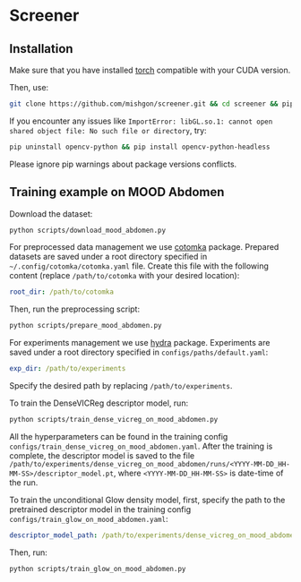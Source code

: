 # Screener

## Installation
Make sure that you have installed [torch](https://pytorch.org/) compatible with your CUDA version.

Then, use:
```bash
git clone https://github.com/mishgon/screener.git && cd screener && pip install -e .
```

If you encounter any issues like `ImportError: libGL.so.1: cannot open shared object file: No such file or directory`, try:
```bash
pip uninstall opencv-python && pip install opencv-python-headless
```

Please ignore pip warnings about package versions conflicts.

## Training example on MOOD Abdomen

Download the dataset:
```bash
python scripts/download_mood_abdomen.py
```

For preprocessed data management we use [cotomka](https://github.com/mishgon/cotomka) package.
Prepared datasets are saved under a root directory specified in `~/.config/cotomka/cotomka.yaml` file.
Create this file with the following content (replace `/path/to/cotomka` with your desired location):
```yaml
root_dir: /path/to/cotomka
```

Then, run the preprocessing script:
```bash
python scripts/prepare_mood_abdomen.py
```

For experiments management we use [hydra](https://hydra.cc/) package.
Experiments are saved under a root directory specified in `configs/paths/default.yaml`:
```yaml
exp_dir: /path/to/experiments
```
Specify the desired path by replacing `/path/to/experiments`.

To train the DenseVICReg descriptor model, run:
```bash
python scripts/train_dense_vicreg_on_mood_abdomen.py
```
All the hyperparameters can be found in the training config `configs/train_dense_vicreg_on_mood_abdomen.yaml`.
After the training is complete, the descriptor model is saved to the file `/path/to/experiments/dense_vicreg_on_mood_abdomen/runs/<YYYY-MM-DD_HH-MM-SS>/descriptor_model.pt`, where `<YYYY-MM-DD_HH-MM-SS>` is date-time of the run.

To train the unconditional Glow density model, first, specify the path to the pretrained descriptor model in the training config `configs/train_glow_on_mood_abdomen.yaml`:
```yaml
descriptor_model_path: /path/to/experiments/dense_vicreg_on_mood_abdomen/runs/<YYYY-MM-DD_HH-MM-SS>/descriptor_model.pt
```
Then, run:
```bash
python scripts/train_glow_on_mood_abdomen.py
```
